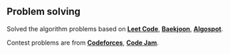## Problem solving  
  
Solved the algorithm problems based on **[Leet Code](https://leetcode.com "leet code")**, **[Baekjoon](https://www.acmicpc.net/ "BAEKJOON ONLINE JUDGE")**,  **[Algospot](https://algospot.com "algospot")**.

Contest problems are from **[Codeforces](http://www.codeforces.com/ "codeforces")**, **[Code Jam](https://code.google.com/codejam/ "google code jam")**.
